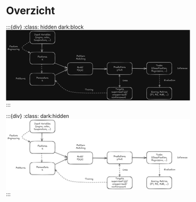 # Overzicht

:::{div}
:class: hidden dark:block
![](../../../img/ml-principles-overview-dark.png)
:::

:::{div}
:class: dark:hidden
![](../../../img/ml-principles-overview.png)
:::